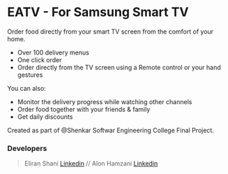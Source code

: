# EATV - For Samsung Smart TV

Order food directly from your smart TV screen from the comfort of your home.

  - Over 100 delivery menus
  - One click order
  - Order directly from the TV screen using a Remote control or your hand gestures

You can also:
  - Monitor the delivery progress while watching other channels
  - Order food together with your friends & family
  - Get daily discounts 

Created as part of @Shenkar Softwar Engineering College Final Project.

### Developers

> Eliran Shani [Linkedin](https://il.linkedin.com/in/eliranshani)
//
> Alon Hamzani [Linkedin](https://il.linkedin.com/in/alon-hamzani-33aa064)
